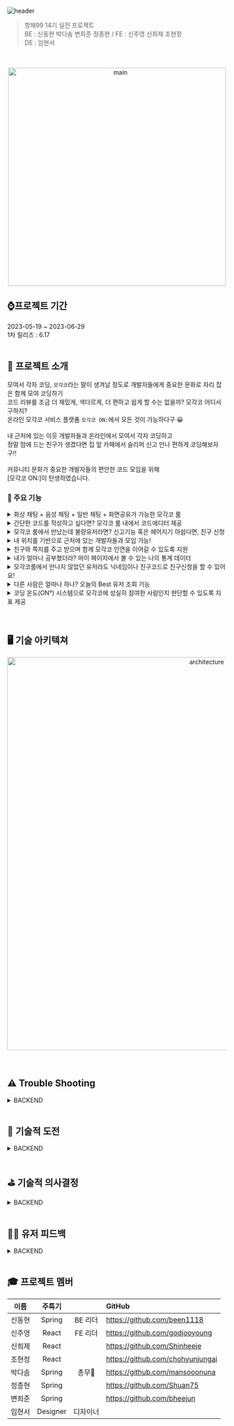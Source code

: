 ![header](https://capsule-render.vercel.app/api?type=cylinder&color=00EFFF&text=MOGAKKO_ON:&fontAlignY=50&fontSize=50&height=150&animation=fadeIn)
> 항해99 14기 실전 프로젝트 <br>
> BE : 신동현 박다솜 변희준 정종현 / FE : 신주영 신희제 조현정 <br>
> DE : 임현서

<br>
<br>
<div align=center>
<img width="500" alt="main" src="https://github.com/hh99-14-Team3/BE_final/assets/102853354/18121c2a-63b0-4e7d-b763-b4a53b73f651">
</div>




## ⌚프로젝트 기간
2023-05-19 ~ 2023-06-29 <br>
1차 릴리즈 : 6.17
<br>
<br>
## 👀 프로젝트 소개
모여서 각자 코딩, `모각코`라는 말이 생겨날 정도로 개발자들에게 중요한 문화로 자리 잡은 함께 모여 코딩하기 <br> 
코드 리뷰를 조금 더 재밌게, 색다르게, 더 편하고 쉽게 할 수는 없을까? 모각코 어디서 구하지? <br>
온라인 모각코 서비스 플랫폼 `모각코 ON:`에서 모든 것이 가능하다구 😀 <br>
<br>
내 근처에 있는 이웃 개발자들과 온라인에서 모여서 각자 코딩하고 <br>
정말 맘에 드는 친구가 생겼다면 집 앞 카페에서 슬리퍼 신고 만나 편하게 코딩해보자구!! <br>
<br>
커뮤니티 문화가 중요한 개발자들의 편안한 코드 모임을 위해<br>
[모각코 ON:]이 탄생하였습니다.
<br>

<h3>🌱 주요 기능</h3>

<details>
<summary>화상 채팅 + 음성 채팅 + 일반 채팅 + 화면공유가 가능한 모각코 룸</summary>

<img src='https://github.com/godjooyoung/final_fe/assets/58963027/ca3eb39b-846b-49e0-9654-96c6f52b0fd1' width='800px'>
</details>

<details>
<summary>간단한 코드를 작성하고 싶다면? 모각코 룸 내에서 코드에디터 제공</summary>
<img src='https://github.com/godjooyoung/final_fe/assets/58963027/d587bd5c-8a87-4462-a28f-528f308c83dc' width='800px'>
</details>

<details>
<summary>모각코 룸에서 만났는데 불량유저라면? 신고기능 혹은 헤어지기 아쉽다면, 친구 신청 </summary>
<img src='https://github.com/godjooyoung/final_fe/assets/58963027/e00d340d-727e-4337-8bf0-7c4220ef95a1' width='800px'>
</details>

<details>
<summary>내 위치를 기반으로 근처에 있는 개발자들과 모임 가능!</summary>
현재 접속 위치 기반 12km내의 생성된 모각코에 참여 가능합니다!
</details>

<details>
<summary>친구와 쪽지를 주고 받으며 함께 모각코 인연을 이어갈 수 있도록 지원</summary>
<img src='https://github.com/godjooyoung/final_fe/assets/58963027/1a9279d5-c294-4ff2-a168-f15b5fa666ba' width='800px'/>
</details>

<details>
<summary>내가 얼마나 공부했더라? 마이 페이지에서 볼 수 있는 나의 통계 데이터</summary>
<img src='https://github.com/godjooyoung/final_fe/assets/58963027/186ba5e0-9a4e-4a91-831f-09caafe535d2' width='800px'>
</details>

<details>
<summary>모각코룸에서 만나지 않았던 유저라도 닉네임이나 친구코드로 친구신청을 할 수 있어요!</summary>
<img src='https://github.com/godjooyoung/final_fe/assets/58963027/c6529fe6-ccc8-4be2-b5bb-639d7c260b72' width='800px'>
</details>

<details>
<summary>다른 사람은 얼마나 하나? 오늘의 Best 유저 조회 기능</summary>
<img src='https://github.com/godjooyoung/final_fe/assets/58963027/e0642da8-1578-44a3-8d5f-22a34642c30b' width='800px'>
</details>

<details>
<summary>코딩 온도(ON°) 시스템으로 모각코에 성실히 참여한 사람인지 판단할 수 있도록 지표 제공</summary>
다른 유저의 코딩 온도(ON°)를 확인하여 얼마나 성실히 모각코를 수행한 사람인지 판단할 수 있어요!
</details>


<br>
<br>

## 🖥️ 기술 아키텍쳐

<div align = center>
<img width="900" alt="architecture" src="https://github.com/hh99-14-Team3/BE_final/assets/102853354/1b33e2cd-d970-4e3c-8822-0299335dad5e">
</div>
<br>
<br>

## ⚠️ Trouble Shooting
<details>
<summary>BACKEND</summary>
<div markdown="1">
내용
</div>
</details>
<br>

## 🔎 기술적 도전
<details>
<summary>BACKEND</summary>
<div markdown="1">
내용
</div>
</details>
<br>

## ⛳ 기술적 의사결정
<details>
<summary>BACKEND</summary>
<div markdown="1">
내용
</div>
</details>
<br>

## 👧🏻 유저 피드백
<details>
<summary>BACKEND</summary>
<div markdown="1">
내용
</div>
</details>
<br>


##  🎓 프로젝트 멤버

|  이름  |    주특기    |        | GitHub                             | 
|:----:|:---------:|:------:|:-----------------------------------|
| 신동현  |  Spring   | BE 리더  | https://github.com/been1118        |
| 신주영  |   React   | FE 리더  | https://github.com/godjooyoung     |
| 신희제  |   React   |        | https://github.com/Shinheeje       |
| 조현정  |   React   |        | https://github.com/chohyunjungai   |
| 박다솜  |  Spring   |  총무🔫  | https://github.com/mansooonuna     |
| 정종현  |  Spring   |        | https://github.com/Shuan75         |
| 변희준  |  Spring   |        | https://github.com/bheejun         |
| 임현서  | Designer  |  디자이너  |
